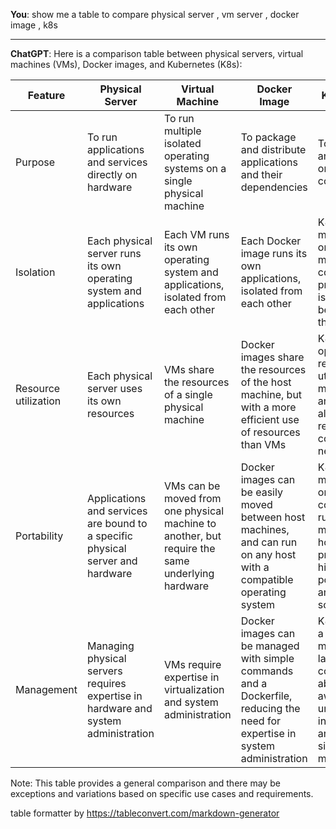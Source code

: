 **You**: show  me a table to compare physical server , vm server , docker image , k8s

--------
**ChatGPT**: Here is a comparison table between physical servers, virtual machines (VMs), Docker images, and Kubernetes (K8s):

| Feature              | Physical Server                                                                    | Virtual Machine                                                                                 | Docker Image                                                                                                                 | Kubernetes                                                                                                                        |   |   |   |   |   |
|----------------------|------------------------------------------------------------------------------------|-------------------------------------------------------------------------------------------------|------------------------------------------------------------------------------------------------------------------------------|-----------------------------------------------------------------------------------------------------------------------------------|---|---|---|---|---|
| Purpose              | To run applications and services directly on hardware                              | To run multiple isolated operating systems on a single physical machine                         | To package and distribute applications and their dependencies                                                                | To manage and orchestrate containers                                                                                              |   |   |   |   |   |
| Isolation            | Each physical server runs its own operating system and applications                | Each VM runs its own operating system and applications, isolated from each other                | Each Docker image runs its own applications, isolated from each other                                                        | K8s manages and orchestrates multiple containers, providing isolation between them                                                |   |   |   |   |   |
| Resource utilization | Each physical server uses its own resources                                        | VMs share the resources of a single physical machine                                            | Docker images share the resources of the host machine, but with a more efficient use of resources than VMs                   | K8s optimizes resource utilization by managing and allocating resources to containers as needed                                   |   |   |   |   |   |
| Portability          | Applications and services are bound to a specific physical server and hardware     | VMs can be moved from one physical machine to another, but require the same underlying hardware | Docker images can be easily moved between host machines, and can run on any host with a compatible operating system          | K8s can manage and orchestrate containers running on multiple hosts, providing high portability and scalability                   |   |   |   |   |   |
| Management           | Managing physical servers requires expertise in hardware and system administration | VMs require expertise in virtualization and system administration                               | Docker images can be managed with simple commands and a Dockerfile, reducing the need for expertise in system administration | K8s provides a unified management layer for containers, abstracting away the underlying infrastructure and simplifying management |   |   |   |   |   |


Note: This table provides a general comparison and there may be exceptions and variations based on specific use cases and requirements.

table formatter by https://tableconvert.com/markdown-generator